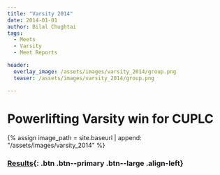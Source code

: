 ```yaml
---
title: "Varsity 2014"
date: 2014-01-01
author: Bilal Chughtai
tags:
  - Meets
  - Varsity
  - Meet Reports

header:
  overlay_image: /assets/images/varsity_2014/group.png
  teaser: /assets/images/varsity_2014/group.png

---
```

# Powerlifting Varsity win for CUPLC

{% assign image_path = site.baseurl | append: "/assets/images/varsity_2014" %}

### [Results]({{image_path}}/results.xlsx){: .btn .btn--primary .btn--large .align-left}

&nbsp;
